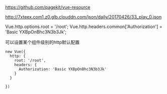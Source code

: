 https://github.com/pagekit/vue-resource

http://7xteex.com1.z0.glb.clouddn.com/json/daily/20170426/33_play_0.json


Vue.http.options.root = '/root';
Vue.http.headers.common['Authorization'] = 'Basic YXBpOnBhc3N3b3Jk';

可以设置某个组件级别的http默认配置
```
new Vue({
  http: {
    root: '/root',
    headers: {
      Authorization: 'Basic YXBpOnBhc3N3b3Jk'
    }
  }

})
```